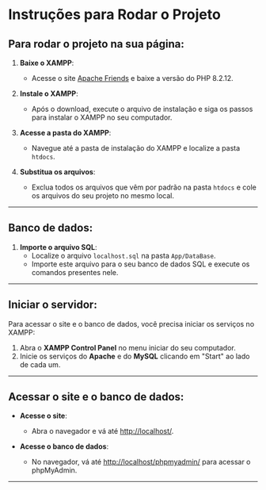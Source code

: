 ﻿# Instruções para Rodar o Projeto

## Para rodar o projeto na sua página:

1. **Baixe o XAMPP**:
   - Acesse o site [Apache Friends](https://www.apachefriends.org/pt_br/download.html) e baixe a versão do PHP 8.2.12.

2. **Instale o XAMPP**:
   - Após o download, execute o arquivo de instalação e siga os passos para instalar o XAMPP no seu computador.

3. **Acesse a pasta do XAMPP**:
   - Navegue até a pasta de instalação do XAMPP e localize a pasta `htdocs`.

4. **Substitua os arquivos**:
   - Exclua todos os arquivos que vêm por padrão na pasta `htdocs` e cole os arquivos do seu projeto no mesmo local.

---

## Banco de dados:

1. **Importe o arquivo SQL**:
   - Localize o arquivo `localhost.sql` na pasta `App/DataBase`.
   - Importe este arquivo para o seu banco de dados SQL e execute os comandos presentes nele.

---

## Iniciar o servidor:

Para acessar o site e o banco de dados, você precisa iniciar os serviços no XAMPP:

1. Abra o **XAMPP Control Panel** no menu iniciar do seu computador.
2. Inicie os serviços do **Apache** e do **MySQL** clicando em "Start" ao lado de cada um.

---

## Acessar o site e o banco de dados:

- **Acesse o site**:
   - Abra o navegador e vá até [http://localhost/](http://localhost/).

- **Acesse o banco de dados**:
   - No navegador, vá até [http://localhost/phpmyadmin/](http://localhost/phpmyadmin/) para acessar o phpMyAdmin.

---
